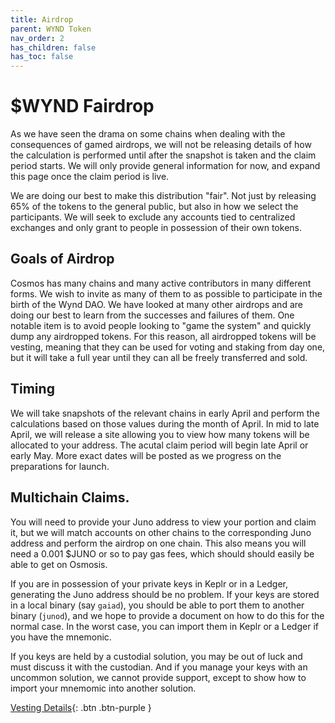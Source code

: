 ```yaml
---
title: Airdrop
parent: WYND Token
nav_order: 2
has_children: false
has_toc: false
---
```


# $WYND Fairdrop

As we have seen the drama on some chains when dealing with the consequences of gamed airdrops,
we will not be releasing details of how the calculation is performed until after the snapshot is taken
and the claim period starts. We will only provide general information for now, and expand this page once
the claim period is live.

We are doing our best to make this distribution "fair". Not just by releasing 65% of the tokens to the general public,
but also in how we select the participants. We will seek to exclude any accounts tied to centralized exchanges
and only grant to people in possession of their own tokens.

## Goals of Airdrop 

Cosmos has many chains and many active contributors in many different forms. We wish to invite as many of
them to as possible to participate in the birth of the Wynd DAO. We have looked at many other airdrops
and are doing our best to learn from the successes and failures of them. One notable item is to avoid people
looking to "game the system" and quickly dump any airdropped tokens. For this reason, all airdropped
tokens will be vesting, meaning that they can be used for voting and staking from day one, but it will
take a full year until they can all be freely transferred and sold.

## Timing

We will take snapshots of the relevant chains in early April and perform the calculations based on
those values during the month of April. In mid to late April, we will release a site allowing you
to view how many tokens will be allocated to your address. The acutal claim period will begin late April
or early May. More exact dates will be posted as we progress on the preparations for launch.

## Multichain Claims.

You will need to provide your Juno address to view your portion and claim it, but we will match accounts
on other chains to the corresponding Juno address and perform the airdrop on one chain. This also means
you will need a 0.001 $JUNO or so to pay gas fees, which should should easily be able to get on Osmosis.

If you are in possession of your private keys in Keplr or in a Ledger, generating the Juno address should be no problem.
If your keys are stored in a local binary (say `gaiad`), you should be able to port them to another binary (`junod`), and
we hope to provide a document on how to do this for the normal case. In the worst case, you can import them
in Keplr or a Ledger if you have the mnemonic.

If you keys are held by a custodial solution, you may be out of luck and must discuss it with the custodian.
And if you manage your keys with an uncommon solution, we cannot provide support, except to show how to import your
mnemomic into another solution. 

[Vesting Details](./vesting){: .btn .btn-purple }


